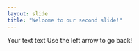 ```yaml
---
layout: slide
title: "Welcome to our second slide!"
---
```

Your text text
Use the left arrow to go back!
